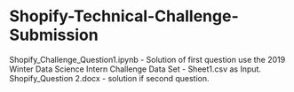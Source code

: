 # Shopify-Technical-Challenge-Submission

Shopify_Challenge_Question1.ipynb - Solution of first question use the 2019 Winter Data Science Intern Challenge Data Set - Sheet1.csv as Input.
Shopify_Question 2.docx - solution if second question.
